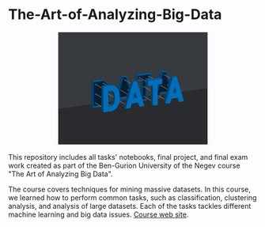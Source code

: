 # The-Art-of-Analyzing-Big-Data

<p align="center">
<img src="supplementary/big_data.gif"  width=60%>
</p>


This repository includes all tasks' notebooks, final project, and final exam work created as part of the Ben-Gurion University of the Negev course "The Art of Analyzing Big Data". 

The course covers techniques for mining massive datasets. In this course, we learned how to perform common tasks, such as classification, clustering analysis, and analysis of large datasets. Each of the tasks tackles different machine learning and big data issues. [Course web site](https://data4goodlab.github.io/lectures.html).

